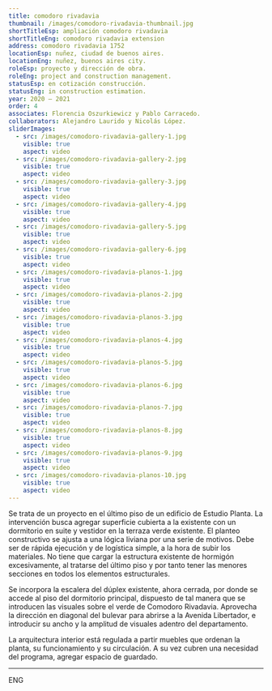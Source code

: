 ```yaml
---
title: comodoro rivadavia
thumbnail: /images/comodoro-rivadavia-thumbnail.jpg
shortTitleEsp: ampliación comodoro rivadavia
shortTitleEng: comodoro rivadavia extension
address: comodoro rivadavia 1752
locationEsp: nuñez, ciudad de buenos aires.
locationEng: nuñez, buenos aires city.
roleEsp: proyecto y dirección de obra.
roleEng: project and construction management.
statusEsp: en cotización construcción.
statusEng: in construction estimation.
year: 2020 – 2021
order: 4
associates: Florencia Oszurkiewicz y Pablo Carracedo.
collaborators: Alejandro Laurido y Nicolás López.
sliderImages:
  - src: /images/comodoro-rivadavia-gallery-1.jpg
    visible: true
    aspect: video
  - src: /images/comodoro-rivadavia-gallery-2.jpg
    visible: true
    aspect: video
  - src: /images/comodoro-rivadavia-gallery-3.jpg
    visible: true
    aspect: video
  - src: /images/comodoro-rivadavia-gallery-4.jpg
    visible: true
    aspect: video
  - src: /images/comodoro-rivadavia-gallery-5.jpg
    visible: true
    aspect: video
  - src: /images/comodoro-rivadavia-gallery-6.jpg
    visible: true
    aspect: video
  - src: /images/comodoro-rivadavia-planos-1.jpg
    visible: true
    aspect: video
  - src: /images/comodoro-rivadavia-planos-2.jpg
    visible: true
    aspect: video
  - src: /images/comodoro-rivadavia-planos-3.jpg
    visible: true
    aspect: video
  - src: /images/comodoro-rivadavia-planos-4.jpg
    visible: true
    aspect: video
  - src: /images/comodoro-rivadavia-planos-5.jpg
    visible: true
    aspect: video
  - src: /images/comodoro-rivadavia-planos-6.jpg
    visible: true
    aspect: video
  - src: /images/comodoro-rivadavia-planos-7.jpg
    visible: true
    aspect: video
  - src: /images/comodoro-rivadavia-planos-8.jpg
    visible: true
    aspect: video
  - src: /images/comodoro-rivadavia-planos-9.jpg
    visible: true
    aspect: video
  - src: /images/comodoro-rivadavia-planos-10.jpg
    visible: true
    aspect: video
---
```


Se trata de un proyecto en el último piso de un edificio de Estudio Planta. La intervención busca agregar superficie cubierta a la existente con un dormitorio en suite y vestidor en la terraza verde existente. El planteo constructivo se ajusta a una lógica liviana por una serie de motivos. Debe ser de rápida ejecución y de logística simple, a la hora de subir los materiales. No tiene que cargar la estructura existente de hormigón excesivamente, al tratarse del último piso y por tanto tener las menores secciones en todos los elementos estructurales.

Se incorpora la escalera del dúplex existente, ahora cerrada, por donde se accede al piso del dormitorio principal, dispuesto de tal manera que se introducen las visuales sobre el verde de Comodoro Rivadavia. Aprovecha la dirección en diagonal del bulevar para abrirse a la Avenida Libertador, e introducir su ancho y la amplitud de visuales adentro del departamento.

La arquitectura interior está regulada a partir muebles que ordenan la planta, su funcionamiento y su circulación. A su vez cubren una necesidad del programa, agregar espacio de guardado.

----

ENG